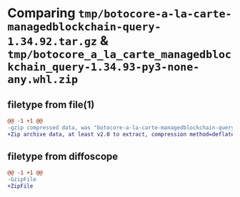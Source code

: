 # Comparing `tmp/botocore-a-la-carte-managedblockchain-query-1.34.92.tar.gz` & `tmp/botocore_a_la_carte_managedblockchain_query-1.34.93-py3-none-any.whl.zip`

## filetype from file(1)

```diff
@@ -1 +1 @@
-gzip compressed data, was "botocore-a-la-carte-managedblockchain-query-1.34.92.tar", last modified: Fri Apr 26 01:01:37 2024, max compression
+Zip archive data, at least v2.0 to extract, compression method=deflate
```

## filetype from diffoscope

```diff
@@ -1 +1 @@
-GzipFile
+ZipFile
```

